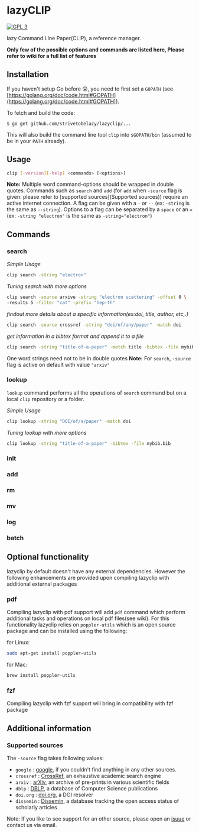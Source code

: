 # lazyCLIP
[![GPL 3](https://img.shields.io/badge/license-GPLv3-blue.svg)](COPYING)

lazy Command LIne Paper(CLIP), a reference manager.

**Only few of the possible options and commands are listed here, Please refer to wiki for a full list of features**

## Installation

If you haven't setup Go before :astonished:, you need to first set a `GOPATH` (see [https://golang.org/doc/code.html#GOPATH](https://golang.org/doc/code.html#GOPATH)).

To fetch and build the code:

    $ go get github.com/strivetobelazy/lazyclip/...

This will also build the command line tool `clip` into `$GOPATH/bin` (assumed to be in your `PATH` already).

## Usage

```bash
clip [-version][-help] <commands> [<options>]
```
**Note:** Multiple word command-options should be wrapped in double quotes. Commands such as `search` and `add` (for `add` when `-source` flag is given: please refer to [supported sources](Supported sources)) require an active internet connection. A flag can be given with a `-` or `--` (ex: `-string` is the same as `--string`). Options to a flag can be separated by a `space` or an `=` (ex: `-string "electron"` is the same as `-string="electron"`)

## Commands

### search

*Simple Usage*
```bash
clip search -string "electron"
```
*Tuning search with more options*
```bash
clip search -source arxive -string "electron scattering" -offset 0 \
-results 5 -filter "cat" -prefix "hep-th"
```
*findout more details about a specific information(ex:doi, title, author, etc,.)*
```bash
clip search -source crossref -string "doi/of/any/paper" -match doi
```
*get information in a bibtex format and append it to a file*
```bash
clip search -string "title-of-a-paper" -match title -bibtex -file mybib.bib
```
One word strings need not to be in double quotes
**Note:** For `search`, `-source` flag is active on default with value `"arxiv"`

### lookup

`lookup` command performs all the operations of `search` command but on a local `clip` repository or a folder.

*Simple Usage*
```bash
clip lookup -string "DOI/of/a/paper" -match doi
```
*Tuning lookup with more options*
```bash
clip lookup -string "title-of-a-paper" -bibtex -file mybib.bib
```
### init

### add

### rm

### mv

### log

### batch

## Optional functionality

lazyclip by default doesn't have any external dependencies. However the following enhancements are provided upon compiling lazyclip with additional external packages 

### pdf

Compiling lazyclip with pdf support will add `pdf` command which perform additional tasks and operations on local pdf files(see wiki). For this functionality lazyclip relies on `poppler-utils` which is an open source package and can be installed using the following:

for Linux:
```bash
sudo apt-get install poppler-utils
```
for Mac:
```bash
brew install poppler-utils
```

### fzf

Compiling lazyclip with fzf support will bring in compatibility with fzf package

## Additional information

### Supported sources
The `-source` flag takes following values:

- `google` : [google](www.google.com), if you couldn't find anything in any other sources.
- `crossref` : [CrossRef](https://www.crossref.org/), an exhaustive academic search engine
- `arxiv` : [arXiv](https://arxiv.org/), an archive of pre-prints in various scientific fields
- `dblp` : [DBLP](https://dblp.uni-trier.de/), a database of Computer Science publications
- `doi.org` : [doi.org](http://www.doi.org/), a DOI resolver
- `dissemin` : [Dissemin](https://dissem.in/), a database tracking the open access status of scholarly articles

Note: If you like to see support for an other source, please open an [isuue](https://github.com/strivetobelazy/lazyclip/issues) or contact us via email.
